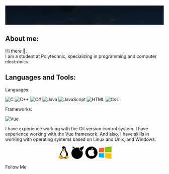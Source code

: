 
[![Header](https://github.com/Egor6052/egor6052/blob/NewSite/assets/2024-08-13_20-43-50.png)](https://github.com/Egor6052?tab=repositories)

## About me:
Hi there 👋.  
I am a student at Polytechnic, specializing in programming and computer electronics.


## Languages and Tools:
Languages:

![C](https://img.shields.io/badge/C-3498db?style=for-the-badge&logo=C) ![C++](https://img.shields.io/badge/C++-2980b9?style=for-the-badge&logo=C%2b%2b) ![C#](https://img.shields.io/badge/CSharp-9b59b6?style=for-the-badge&logo=CSharp&logoColor=white) ![Java](https://img.shields.io/badge/Java-e74c3c?style=for-the-badge&logo=Java) ![JavaScript](https://img.shields.io/badge/JavaScript-d35400?style=for-the-badge&logo=JavaScript&logoColor=f1c40f) ![HTML](https://img.shields.io/badge/HTML-48dbfb?style=for-the-badge&logo=HTML&logoColor=f1c40f) ![Css](https://img.shields.io/badge/CSS-2e86de?style=for-the-badge&logo=CSS&logoColor=f1c40f) 

Frameworks: 

![Vue](https://img.shields.io/badge/Vue-1dd1a1?style=for-the-badge&logo=Vue&logoColor=3498db)

I have experience working with the Git version control system. I have experience working with the Vue framework. And also, I have skills in working with operating systems based on Linux and Unix, and Windows.

<div align="center">
  <img src="https://github.com/Egor6052/egor6052/blob/NewSite/assets/free-icon-linux-6124995.png" alt="Linux" width="40"/> 
  <img src="https://github.com/Egor6052/egor6052/blob/NewSite/assets/1494.png" alt="Unix" width="40"/> 
  <img src="https://github.com/Egor6052/egor6052/blob/NewSite/assets/2175370.png" alt="Mac" width="40"/> 
  <img src="https://github.com/Egor6052/egor6052/blob/NewSite/assets/free-icon-windows-220215.png" alt="Windows" width="40"/>
</div>


Follow Me


<!--

**Egor6052/egor6052** is a ✨ _special_ ✨ repository because its `README.md` (this file) appears on your GitHub profile.

Here are some ideas to get you started:

- 🔭 I’m currently working on ...
- 🌱 I’m currently learning ...
- 👯 I’m looking to collaborate on ...
- 🤔 I’m looking for help with ...
- 💬 Ask me about ...
- 📫 How to reach me: ...
- 😄 Pronouns: ...
- ⚡ Fun fact: ...
 -->

